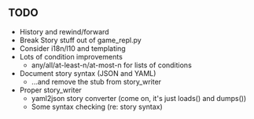 TODO
----

* History and rewind/forward
* Break Story stuff out of game_repl.py
* Consider i18n/l10 and templating
* Lots of condition improvements
  * any/all/at-least-n/at-most-n for lists of conditions
* Document story syntax (JSON and YAML)
  * ...and remove the stub from story_writer
* Proper story_writer
  * yaml2json story converter (come on, it's just loads() and dumps())
  * Some syntax checking (re: story syntax)
